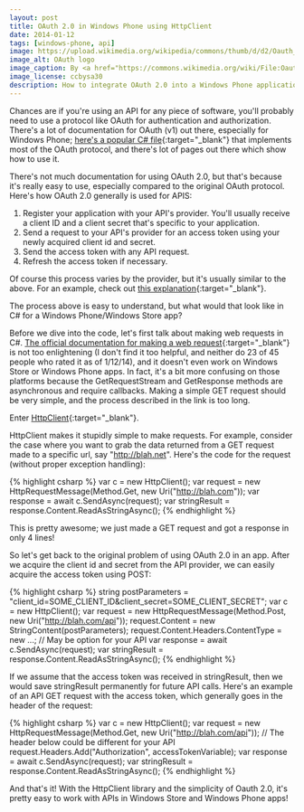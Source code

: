 ```yaml
---
layout: post
title: OAuth 2.0 in Windows Phone using HttpClient
date: 2014-01-12
tags: [windows-phone, api]
image: https://upload.wikimedia.org/wikipedia/commons/thumb/d/d2/Oauth_logo.svg/256px-Oauth_logo.svg.png
image_alt: OAuth logo
image_caption: By <a href="https://commons.wikimedia.org/wiki/File:Oauth_logo.svg" target="_blank">Chris Messina</a>
image_license: ccbysa30
description: How to integrate OAuth 2.0 into a Windows Phone application using HttpClient in C#.  Useful integrating third party plugins like Dropbox or OneDrive.
---
```


Chances are if you're using an API for any piece of software, you'll probably need to use a protocol like OAuth for authentication and authorization. There's a lot of documentation for OAuth (v1) out there, especially for Windows Phone; [here's a popular C# file](https://gist.github.com/tsupo/112124){:target="_blank"} that implements most of the OAuth protocol, and there's lot of pages out there which show how to use it.

There's not much documentation for using OAuth 2.0, but that's because it's really easy to use, especially compared to the original OAuth protocol. Here's how OAuth 2.0 generally is used for APIS:

1. Register your application with your API's provider. You'll usually receive a client ID and a client secret that's specific to your application.
2. Send a request to your API's provider for an access token using your newly acquired client id and secret.
3. Send the access token with any API request.
4. Refresh the access token if necessary.

Of course this process varies by the provider, but it's usually similar to the above. For an example, check out [this explanation](https://developers.google.com/accounts/docs/OAuth2){:target="_blank"}.

The process above is easy to understand, but what would that look like in C# for a Windows Phone/Windows Store app?

<!--more-->

Before we dive into the code, let's first talk about making web requests in C#. [The official documentation for making a web request](https://msdn.microsoft.com/en-us/library/debx8sh9(v=vs.110).aspx){:target="_blank"} is not too enlightening (I don't find it too helpful, and neither do 23 of 45 people who rated it as of 1/12/14), and it doesn't even work on Windows Store or Windows Phone apps. In fact, it's a bit more confusing on those platforms because the GetRequestStream and GetResponse methods are asynchronous and require callbacks. Making a simple GET request should be very simple, and the process described in the link is too long.

Enter [HttpClient](http://msdn.microsoft.com/en-us/library/system.net.http.httpclient(v=vs.110).aspx){:target="_blank"}.

HttpClient makes it stupidly simple to make requests. For example, consider the case where you want to grab the data returned from a GET request made to a specific url, say "http://blah.net". Here's the code for the request (without proper exception handling):

{% highlight csharp %}
var c = new HttpClient();
var request = new HttpRequestMessage(Method.Get, new Uri("http://blah.com"));
var response = await c.SendAsync(request);
var stringResult = response.Content.ReadAsStringAsync();
{% endhighlight %}

This is pretty awesome; we just made a GET request and got a response in only 4 lines!

So let's get back to the original problem of using OAuth 2.0 in an app. After we acquire the client id and secret from the API provider, we can easily acquire the access token using POST:

{% highlight csharp %}
string postParameters = "client_id=SOME_CLIENT_ID&client_secret=SOME_CLIENT_SECRET";
var c = new HttpClient();
var request = new HttpRequestMessage(Method.Post, new Uri("http://blah.com/api"));
request.Content = new StringContent(postParameters);
request.Content.Headers.ContentType = new ...; // May be option for your API
var response = await c.SendAsync(request);
var stringResult = response.Content.ReadAsStringAsync();
{% endhighlight %}

If we assume that the access token was received in stringResult, then we would save stringResult permanently for future API calls. Here's an example of an API GET request with the access token, which generally goes in the header of the request:

{% highlight csharp %}
var c = new HttpClient();
var request = new HttpRequestMessage(Method.Get, new Uri("http://blah.com/api"));
// The header below could be different for your API
request.Headers.Add("Authorization", accessTokenVariable);
var response = await c.SendAsync(request);
var stringResult = response.Content.ReadAsStringAsync();
{% endhighlight %}

And that's it! With the HttpClient library and the simplicity of Oauth 2.0, it's pretty easy to work with APIs in Windows Store and Windows Phone apps!
